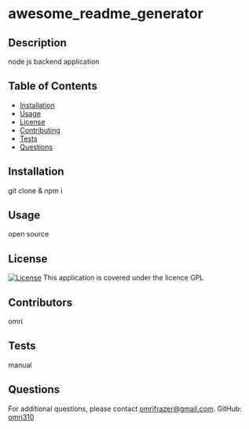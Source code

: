 
# awesome_readme_generator

## Description
node js backend application

## Table of Contents
- [Installation](#installation)
- [Usage](#usage)
- [License](#license)
- [Contributing](#contributing)
- [Tests](#tests)
- [Questions](#questions)

## Installation
git clone & npm i

## Usage
open source

## License
[![License](https://img.shields.io/badge/license-GPL-blue.svg)](LICENSE)
This application is covered under the licence
GPL 

## Contributors
omri

## Tests
manual


## Questions
For additional questions, please contact omrifrazer@gmail.com.
GitHub: [omri310](https://github.com/omri310)
